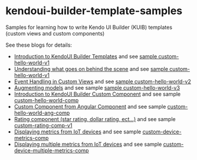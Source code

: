 # kendoui-builder-template-samples
Samples for learning how to write Kendo UI Builder (KUIB) templates (custom views and custom components)

See these blogs for details:
 * [Introduction to KendoUI Builder Templates](https://goo.gl/feRMEd) and see [sample custom-hello-world-v1](https://github.com/thierryciot/kendoui-builder-template-samples/tree/master/templates/views/custom-hello-world-v1)
 * [Understanding what goes on behind the scene](https://goo.gl/cDHZoS) and see [sample custom-hello-world-v1](https://github.com/thierryciot/kendoui-builder-template-samples/tree/master/templates/views/custom-hello-world-v1)
 * [Event Handling in Custom Views](https://goo.gl/do9Ly5) and see [sample custom-hello-world-v2](https://github.com/thierryciot/kendoui-builder-template-samples/tree/master/templates/views/custom-hello-world-v2)
 * [Augmenting models](https://goo.gl/T4komk) and see sample [sample custom-hello-world-v3](https://github.com/thierryciot/kendoui-builder-template-samples/tree/master/templates/views/custom-hello-world-v3)
 * [Introduction to KendoUI Builder Custom Component](https://goo.gl/S7fdVx) and see sample [custom-hello-world-comp](https://github.com/thierryciot/kendoui-builder-template-samples/tree/master/templates/components/custom-hello-world-comp)
 * [Custom Component from Angular Component](https://goo.gl/6aAh8r) and see sample [custom-hello-world-ang-comp](https://github.com/thierryciot/kendoui-builder-template-samples/tree/master/templates/components/custom-hello-world-ang-comp)
 * [Rating component (star rating, dollar rating, ect...)](https://goo.gl/FDVrE9) and see sample [custom-rating-comp-v1](https://github.com/thierryciot/kendoui-builder-template-samples/tree/master/templates/components/custom-rating-comp-v1)
 * [Displaying metrics from IoT devices](https://goo.gl/3HceRY) and see sample [custom-device-metrics-comp](https://github.com/thierryciot/kendoui-builder-template-samples/tree/master/templates/components/custom-device-metrics-comp)
 * [Displaying multiple metrics from IoT devices](https://goo.gl/QNzgvf) and see sample [custom-device-multiple-metrics-comp](https://github.com/thierryciot/kendoui-builder-template-samples/tree/master/templates/components/custom-device-multiple-metrics-comp)
